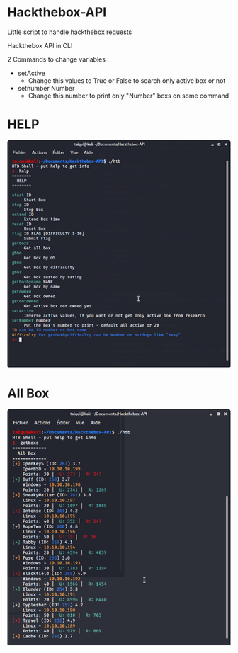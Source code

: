 # Hackthebox-API
Little script to handle hackthebox requests


Hackthebox API in CLI

2 Commands to change variables :
- setActive
	- Change this values to True or False to search only active box or not
- setnumber Number
	- Change this number to print only "Number" boxs on some command

# HELP

![help](img/help.png)

# All Box

![getallbox](img/getallboxs.png)



